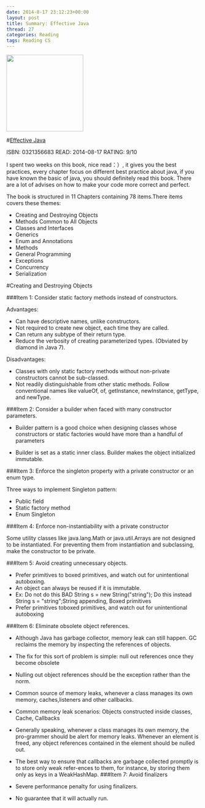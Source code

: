 ```yaml
---
date: 2014-8-17 23:12:23+00:00
layout: post
title: Summary: Effective Java
thread: 27
categories: Reading
tags: Reading CS
---
```


<img src="http://ecx.images-amazon.com/images/I/51Om5Z2IiML._BO2,204,203,200_PIsitb-sticker-arrow-click,TopRight,35,-76_AA300_SH20_OU01_.jpg" width="200" />

#[Effective Java](http://www.amazon.com/Effective-Java-Edition-Joshua-Bloch/dp/0321356683/ref=sr_1_1?ie=UTF8&qid=1395706824&sr=8-1&keywords=effective+java)


ISBN: 0321356683 READ: 2014-08-17 RATING: 9/10


I spent two weeks on this book, nice read：）, it gives you the best practices, every chapter focus on
different best practice about java, if you have known the basic of java, you should definitely read this book. There are
a lot of advises on how to make your code more correct and perfect.

The book is structured in 11 Chapters containing 78 items.There items covers these themes:

- Creating and Destroying Objects
- Methods Common to All Objects
- Classes and Interfaces
- Generics
- Enum and Annotations
- Methods
- General Programming
- Exceptions
- Concurrency
- Serialization


#Creating and Destroying Objects

###Item 1:  Consider static factory methods instead of constructors.

Advantages:

- Can have descriptive names, unlike constructors.
- Not required to create new object, each time they are called.
- Can return any subtype of their return type.
- Reduce the verbosity of creating parameterized types. (Obviated by diamond in Java 7).

Disadvantages:

- Classes with only static factory methods without non-private constructors cannot be sub-classed.
- Not readily distinguishable from other static methods.  Follow conventional names like valueOf, of, getInstance, newInstance, getType, and newType.

###Item 2:  Consider a builder when faced with many constructor parameters.

- Builder pattern is a good choice when designing classes whose constructors or static factories would have more than a handful of parameters

- Builder is set as a static inner class. Builder makes the object initialized immutable.


###Item 3:  Enforce the singleton property with a private constructor or an enum type.

Three ways to implement Singleton pattern:

- Public field
- Static factory method
- Enum Singleton

###Item 4:  Enforce non-instantiability with a private constructor

Some utility classes like java.lang.Math or java.util.Arrays are not designed to be instantiated. For preventing them from instantiation and subclassing, make the constructor to be private.

###Item 5:  Avoid creating unnecessary objects.

- Prefer primitives to boxed primitives, and watch out for unintentional autoboxing.
- An object can always be reused if it is immutable.
- Ex: Do not do this BAD String s = new String("string"); Do
this instead String s = "string";String appending, Boxed primitives
- Prefer primitives toboxed primitives, and watch out for unintentional autoboxing

###Item 6:  Eliminate obsolete object references.

- Although Java has garbage collector, memory leak can still happen. GC reclaims the memory by inspecting the references of objects.
- The fix for this sort of problem is simple: null out references once they become obsolete
- Nulling out object references should be the exception rather than the norm.
- Common source of memory leaks, whenever a class manages its
own memory, caches,listeners and other callbacks.
- Common memory leak scenarios: Objects constructed inside classes, Cache, Callbacks
- Generally speaking, whenever a class manages its own memory, the pro-grammer should be alert for memory leaks. Whenever an element is freed, any object references contained in the element should be nulled out.
- The best way to ensure that callbacks are garbage collected promptly is to store only weak refer-ences to them, for instance, by storing them only as keys in a WeakHashMap.
###Item 7:  Avoid finalizers

- Severe performance penalty for using finalizers.
- No guarantee that it will actually run.

<!--

#Methods Common to All Objects
--------------

###Item 8:  Obey the general contract when overriding equals.

Conditions do not need overriding equals():

- Instances are distinguished by reference.
- Equals() defined in superclass works.
- You do not care the equals() function.


Contract when overriding equals():

- Use the == operator to check if the argument is a reference to this object.
Use the instanceof operator to check if the argument has the correct type.
- Reflexivee (x.equals(x) ==true), Symmetric (x.equals(y)==y.equals(x)), Transitivee (x==y,y==z then
x==z), Consistent(x !=null x.equals(null)==false).
- Notice the @Override annotation.

###Item 9:  Always override hashCode when you override equals.

- Whenever invoked in the same run, must return the same integer
provided no information used in equals is modified

###Item 10:  Always override toString.

- Return all of the interesting information contained in the object.

###Item 11:  Override clone judiciously.

###Item 12:  Consider implementing Comparable.

- If you override the clone() method in a nonfinal class, you should return an object obtained by invoking super.clone()
- Never make the client do anything the library can do for the client.


#Classes and Interfaces
--------------

###Item 13:  Minimize the accessibility of classes and interfaces.

- Make each class or member as inaccessible as possible.
- Don't provide any methods that modify the objects state.
- Make all fields final.
- Make all fields private.
- Top level Classes and interfaces have only two possible levels
package-private and public
- Members can be private,package-private (default) ,protected,public


###Item 14:  In public classes, use accessor methods not public fields.

- Exception to this rule is, if a class is package private or is a private
nested class, you could expose its data fields

###Item 15:  Minimize mutability.

- Do not have a public static final array of things (cause it is not immutable).In general make sure public static final fields are immutable
- Immutable objects are inherently thread-safe; they require no synchronization
- Classes should be immutable unless there is a very good reason to make them mutable
- If a class cannot be made immutable, limit its mutability as much as possible
- Make every field final unless there is a compelling reason to make it nonfinal


###Item 16:  Favor composition over inheritance.

- Inheritance violates encapsulation, subclass depend on internals of
super class.Use composition and forwarding instead
- Inheritance is appropriate only in circumstances where the subclass really is a subtype of the superclass.

###Item 17: Design and document for inheritance or else prohibit it

- You must test your class by writing subclasses before you release it,
this will make it obvious what methods need to be private and
protected.
- The only way to test a class designed for inheritance is to write at least three subclasses and test.
- Constructors (as well as clone and readObject) methods must not invoke overridable methods.
- Prohibit subclassing in classes that are not designed and documented to be safely subclassed by “final” or making the constructor “private”.

###Item 18: Prefer interfaces to abstract classes

- Interfaces are usually the best way to implement a type.

*Advantages:

- Existing classes can easily be retrofitted to implement a new interface.
- Interfaces are ideal for defining mixins.  Mixin is a type that a class can implement in addition to its primary type to show that it can provide additional behaviour.
- Interfaces allow the construction of non-hierarchial type frameworks.  If you use abstract classes, you risk a combinatorial explosion of classes to take care of each choice.
- Interfaces enable safe, powerful functionality enhancements via the wrapper class idiom.

- Abstract classes have one advantage over interfaces in that they are easier to evolve.  In general, once an interface is published, it is not possible to change it any more.

###Item 19: Use interfaces only to define types

###Item 20: Prefer class hierarchies to tagged classes

- Tagged classes are cluttered with tag fields, and switch statements, messing the encapsulation and  being prone to run-time errors.
- Tagged classes are verbose, error-prone, and inefficient.
- Tagged class should be abandoned and replaced by abstract classes.

###Item 21: Use function objects to represent strategies

###Item 22: Favor static member classes over nonstatic

- Four kinds of nested classes: static member classes, nonstatic member classes, anonymous classes, and local classe.
- A nested class should only exist to serve its enclosing class.


#Generics
--------------

###Item 23: Don’t use raw types in new code

###Item 24: Eliminate unchecked warnings

* Eliminate every unchecked exception that you can and only after
you prove that the code that provoked warning is type-safe
suppress the warning with a @SuppressWarnings("unchecked")
annotation.

* Always use the @SuppressWarnings annotation on the smallest scope possible.

* Every time you use an @SuppressWarnings("unchecked") - annotation, add a comment saying why its safe to do so.


###Item 25: Prefer lists to arrays

* Arrays are covariant and reifiable. Generics are invariant and erased in run-time.

* Arrays enforce their type at runtime, generics enforce their type only at compile time.

* Generics enforce their type constraints only at compile time and discard (or erase) their element type information at runtime.

* Arrays and generics don't mix well since they have very different type rules.


###Item 26: Favor generic types

###Item 27: Favor generic methods

###Item 28: Use bounded wildcards to increase API flexibility

#Enums and Annotations
--------------

###Item 30: Use enums instead of int constants.

###Item 31:  Use instance fields instead of ordinals.

###Item 32:  Use EnumSet instead of bit fields.

###Item 33:  Use EnumMap instead of ordinal indexing.

###Item 34:  Emulate extensible enums with interfaces.

###Item 35:  Prefer annotations to naming patterns.

###Item 36: Consistently use the override annotation.

###Item 37:  Use marker interfaces to define types.

#Methods
--------------

###Item 38: Check parameters for validity.

###Item 39: Make defensive copies when needed.

###Item 40: Design method signatures carefully.

###Item 41:  Use overloading judiciously.

###Item 42:  Use varargs judiciously.

###Item 43: Return empty arrays or collections, not nulls.

###Item 44: Write doc comments for all exposed API elements.

* Use @param, @return and @throws tags.  You can use HTML tags in your comment.

* Use @code instead of <code> because it eliminates the need to escape HTML metacharacters.

* The first sentence of each doc comment becomes the summary description of the element. No two members or constructors should have the same summary description.

* When documenting a generic type or method, be sure to document all type parameters.

* When documenting an enum type, be sure to document the constants as well as the type and all public methods.

* When documenting an annotation type, be sure to document any members as well as the type itself.

#General Programming
--------------

###Item 45: Minimize the scope of local variables

* The most powerful technique for minimizing the scope of a local variable is to declare it where it is first used.

* Prefer for loop to whie loops.

* Keep methods small and focused.


###Item 46: Prefer for-each loops to traditional for loops


###Item 47: Know and use the libraries

###Item 48: Avoid float and double if exact answers are required

* Use BigDecimal, it gives you full control over rounding.


###Item 49: Prefer primitive types to boxed primitives

* Applying the == operator to boxed primitives is almost always wrong.

* There are three differences between the primitives and the boxed primitives.

> 1).Primitives only have their values, boxed primitives have their identities distinct from values.

> 2).Boxed primitive have only non-functional value - null.

> 3).Primitives are generally time and space efficient as compared to boxed primitives.


###Item 50: Avoid strings where other types are more appropriate

* Using string concatenation operator repeatedly to concatenate n
strings requires time quadratic in n use StringBuilder instead.

* Strings are more cumbersome, less flexible, slower and error-prone than other types, if they are used inappropriately.  Do not use strings in place of primitive types, enums and aggregate types.

###Item 51: Beware the performance of string concatenation

###Item 52: Refer to objects by their interfaces

* If appropriate interface types exist, then parameters, return values, variables, and fields should all be declared using interface types.

* It is entirely appropriate to refer to an object by a class rather than aninterface if no appropriate interface exists.

###Item 53: Prefer interfaces to reflection

###Item 54: Use native methods judiciously

* Objects should not be accessed reflectively in normal applications at runtime. Reflection uses verbose code and does not perform well.

* It is rarely advisable to use native methods for improved performance.


###Item 55: Optimize judiciously

* Strive to write good programs rather than fast ones.

* Strive to avoid design decisions that would limit performance

* It is a very bad idea to warp an API to achieve good performance.



###Item 56: Adhere to generally accepted naming conventions

See [Java Language Specification,Chapter 6. Names](http://docs.oracle.com/javase/specs/jls/se8/html/jls-6.html#jls-6.7)

#Exceptions
--------------

###Item 57:  Use exceptions only for exceptional conditions.

###Item 58: Use checked exceptions for recoverable conditions and runtime exceptions for programming errors.

###Item 59: Avoid unnecessary use of checked exceptions.

###Item 60: Favor the use of standard exceptions.

* Use IllegalArgumentException when you are passed an argument whose value is inappropriate.  

* Use IllegalStateException when you the caller attempted to use an object before it was properly initialized.

* Use a NullPointerException when a caller passes null for a parameter for which null values are prohibited.  

* Use IndexOutOfBoundsException on receiving an out-of-range value for a parameter representing an index into a sequence.

* Use ConcurrentModificationException if an object designed for use b a single thread (or with external synchronization) is being concurrently modified.  

* Use UnSupportedOperationException if an object does not support an attempted operation.

###Item 61 Throw exceptions appropriate to the abstraction.

###tem 62  Document all exceptions thrown by each method.

###Item 63 Include failure-capture information in detail messages.

###Item 64  Strive for failure atomicity.

###Item 65  Don't ignore exceptions.


#Concurrency
--------------

###Item 66:  Synchronize access to shared mutable data.

###Item 67:  Avoid excessive synchronization.

###Item 68:  Prefer executors and tasks to threads.

###Item 69:  Prefer concurrency utilities to wait and notify.

###Item 70:  Document thread safety.

###Item 71:  Use lazy initialization judiciously.

###Item 72:  Don't depend on the thread scheduler.

###Item 73:  Avoid thread groups.

#Serialization
--------------

###Item 74:  Implement Serializable judiciously.

###Item 75:  Consider using a custom serialized form.

###Item 76:  Write readObject methods defensively.

###Item 77:  For instance control, prefer enum types to readResolve.

###Item 78:  Consider serialization proxies instead of serialized instances.
-->
